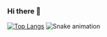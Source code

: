 ### Hi there 👋
[![Top Langs](https://github-readme-stats.vercel.app/api/top-langs/?username=backcost&layout=compact)](https://github.com/backcost/github-readme-stats) 
  ![Snake animation](https://github.com/backcost/backcost/blob/output/github-contribution-grid-snake.svg)
 


